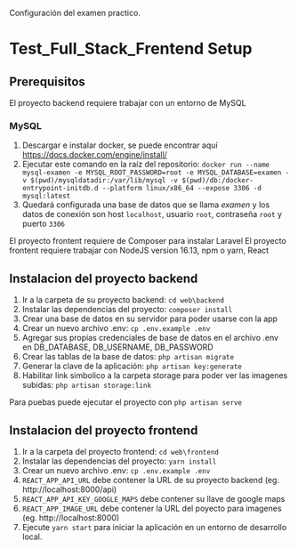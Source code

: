 Configuración del examen practico.

# Test_Full_Stack_Frentend Setup

## Prerequisitos

El proyecto backend requiere trabajar con un entorno de MySQL

### MySQL

1. Descargar e instalar docker, se puede encontrar aquí https://docs.docker.com/engine/install/
2. Ejecutar este comando en la raíz del repositorio: `docker run --name mysql-examen -e MYSQL_ROOT_PASSWORD=root -e MYSQL_DATABASE=examen -v $(pwd)/mysqldatadir:/var/lib/mysql -v $(pwd)/db:/docker-entrypoint-initdb.d --platform linux/x86_64 --expose 3306 -d mysql:latest`
3. Quedará configurada una base de datos que se llama *examen* y los datos de conexión son host `localhost`, usuario `root`, contraseña `root` y puerto `3306`

El proyecto frontent requiere de Composer para instalar Laravel
El proyecto frontent requiere trabajar con NodeJS version 16.13, npm o yarn, React




## Instalacion del proyecto backend

1. Ir a la carpeta de su proyecto backend: `cd web\backend`
2. Instalar las dependencias del proyecto: `composer install`
3. Crear una base de datos en su servidor para poder usarse con la app
4. Crear un nuevo archivo .env: `cp .env.example .env`
5. Agregar sus propias credenciales de base de datos en el archivo .env en DB_DATABASE, DB_USERNAME, DB_PASSWORD
6. Crear las tablas de la base de datos: `php artisan migrate`
7. Generar la clave de la aplicación: `php artisan key:generate`
8. Habilitar link simbolico a la carpeta storage para poder ver las imagenes subidas: `php artisan storage:link`

Para puebas puede ejecutar el proyecto con `php artisan serve`


## Instalacion del proyecto frontend

1. Ir a la carpeta del proyecto frontend: `cd web\frontend`
2. Instalar las dependencias del proyecto: `yarn install`
3. Crear un nuevo archivo .env: `cp .env.example .env`
4. `REACT_APP_API_URL` debe contener la URL de su proyecto backend (eg. http://localhost:8000/api)
5. `REACT_APP_API_KEY_GOOGLE_MAPS` debe contener su llave de google maps
6. `REACT_APP_IMAGE_URL` debe contener la URL del poyecto para imagenes (eg. http://localhost:8000)
7. Ejecute `yarn start` para iniciar la aplicación en un entorno de desarrollo local.